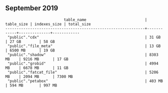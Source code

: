 
## September 2019 

                              table_name                          | table_size | indexes_size | total_size
    --------------------------------------------------------------+------------+--------------+------------
     "public"."cdx"                                               | 31 GB      | 27 GB        | 58 GB
     "public"."file_meta"                                         | 13 GB      | 6500 MB      | 19 GB
     "public"."shadow"                                            | 8303 MB    | 9216 MB      | 17 GB
     "public"."grobid"                                            | 4994 MB    | 6678 MB      | 11 GB
     "public"."fatcat_file"                                       | 5206 MB    | 2094 MB      | 7300 MB
     "public"."petabox"                                           | 403 MB     | 594 MB       | 997 MB
